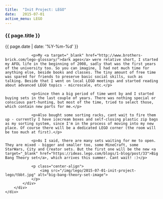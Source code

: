 ```yaml
---
title:  "Init Project: LEGO"
date:   2015-07-01
active_menu: LEGO
---
```


<div class="section post-content--{{ page.date | date: '%Y-%m-%d' }}">
    <div class="container">
        <div class="row">
            <div class="col s10 post-content">
                <h3>{{ page.title }}</h3>
                <p class="post-date">{{ page.date | date: '%Y-%m-%d' }}</p>
                
                <p>My <a target="_blank" href="http://www.brothers-brick.com/lego-glossary/">dark ages</a> were relative short, I started my AFOL life in the beginning of 2008, sadly that was the first years of the university too. So you can imagine, I had not much time for anything else, beside books and classes. The tiny amount of free time was spared for friends to preserve basic social skills, such as talking. Beside that I went on local LEGO meetings and started reading about advanced LEGO topics - microscale, etc.</p>

                <p>Since then a big period of time went by and I started buying sets in the last couple of years. There was nothing special or conscious part-hunting, but most of the time, tried to select those, which contain new parts for me.</p>

                <p>Also bought some sorting racks, cant wait to fire them up - currently I have icecream boxes and self-closing plastic zip bags as my sorting system, since I'm in the process of moving into my new place. Of course there will be a dedicated LEGO corner (the room will be too much at first).</p>

                <p>As I said, there are many sets waiting for me to open. They are mixed - bigger and smaller too, some MineCraft, some StarWars, City and Creator sets. But the first one will be the new <a target="_blank" href="https://ideas.lego.com/blogs/1-blog/post/33">Big Bang Theory set</a>, which arrives this summer. Cant wait! :)</p>

                <p class="center-align">
                    <img src="/img/lego/2015-07-01-init-project-lego/tbbt.jpg" alt="big-bang-theory-set-image">
                </p>
            </div>
        </div>
    </div>
</div>